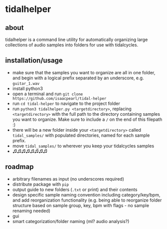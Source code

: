 # tidalhelper

## about
tidalhelper is a command line utility for automatically organizing large collections of audio samples into folders for use with tidalcycles.

## installation/usage
* make sure that the samples you want to organize are all in one folder, and begin with a logical prefix separated by an underscore, e.g. `guitar_1.wav`
* install python3
* open a terminal and run `git clone https://github.com/isaacpearl/tidal-helper`
* run `cd tidal-helper` to navigate to the project folder
* run `python3 tidalhelper.py <targetdirectory>`, replacing `<targetdirectory>` with the full path to the directory containing samples you want to organize. Make sure to include a `/` on the end of this filepath :)
* there will be a new folder inside your `<targetdirectory>` called 
`tidal_samples/` with populated directories, named for each sample prefix.
* move `tidal_samples/` to wherever you keep your tidalcycles samples
* ♫♫♫♫♫♫♫♫

## roadmap
* arbitrary filenames as input (no underscores required)
* distribute package with `pip`
* output guide to new folders (`.txt` or print) and their contents
* design specific sample naming convention including category/key/bpm, and add reorganization functionality (e.g. being able to reorganize folder structure based on sample group, key, bpm with flags - no sample renaming needed)
* gui
* smart categorization/folder naming (ml? audio analysis?)
